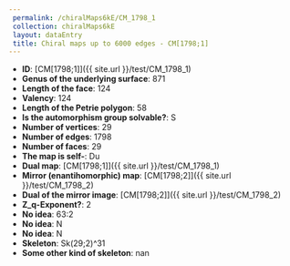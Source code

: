 ```yaml
--- 
 permalink: /chiralMaps6kE/CM_1798_1 
 collection: chiralMaps6kE
 layout: dataEntry
 title: Chiral maps up to 6000 edges - CM[1798;1]
---
```


- **ID**: [CM[1798;1]]({{ site.url }}/test/CM_1798_1)
- **Genus of the underlying surface**: 871
- **Length of the face**: 124
- **Valency**: 124
- **Length of the Petrie polygon**: 58
- **Is the automorphism group solvable?**: S
- **Number of vertices**: 29
- **Number of edges**: 1798
- **Number of faces**: 29
- **The map is self-**: Du
- **Dual map**: [CM[1798;1]]({{ site.url }}/test/CM_1798_1)
- **Mirror (enantihomorphic) map**: [CM[1798;2]]({{ site.url }}/test/CM_1798_2)
- **Dual of the mirror image**: [CM[1798;2]]({{ site.url }}/test/CM_1798_2)
- **Z_q-Exponent?**: 2
- **No idea**:  63:2
- **No idea**: N
- **No idea**: N
- **Skeleton**: Sk(29;2)^31
- **Some other kind of skeleton**: nan
